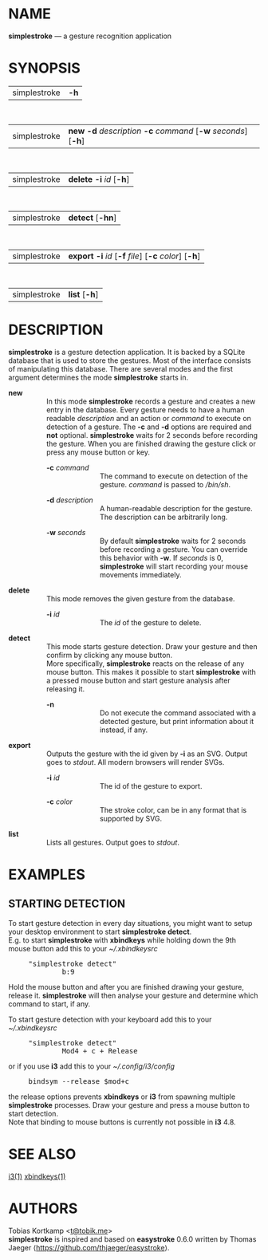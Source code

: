 <div class="mandoc">
<div class="section">
<h1 id="x4e414d45">NAME</h1> <b class="name">simplestroke</b> &#8212; <span class="desc">a gesture recognition application</span></div>
<div class="section">
<h1 id="x53594e4f50534953">SYNOPSIS</h1><table class="synopsis">
<col style="width: 12.00ex;"/>
<col/>
<tbody>
<tr>
<td>
simplestroke</td>
<td>
<b class="flag">-h</b></td>
</tr>
</tbody>
</table>
<br/>
<table class="synopsis">
<col style="width: 12.00ex;"/>
<col/>
<tbody>
<tr>
<td>
simplestroke</td>
<td>
<b class="flag">new</b> <b class="flag">-d</b> <i class="arg">description</i> <b class="flag">-c</b> <i class="arg">command</i> [<span class="opt"><b class="flag">-w</b> <i class="arg">seconds</i></span>] [<span class="opt"><b class="flag">-h</b></span>]</td>
</tr>
</tbody>
</table>
<br/>
<table class="synopsis">
<col style="width: 12.00ex;"/>
<col/>
<tbody>
<tr>
<td>
simplestroke</td>
<td>
<b class="flag">delete</b> <b class="flag">-i</b> <i class="arg">id</i> [<span class="opt"><b class="flag">-h</b></span>]</td>
</tr>
</tbody>
</table>
<br/>
<table class="synopsis">
<col style="width: 12.00ex;"/>
<col/>
<tbody>
<tr>
<td>
simplestroke</td>
<td>
<b class="flag">detect</b> [<span class="opt"><b class="flag">-hn</b></span>]</td>
</tr>
</tbody>
</table>
<br/>
<table class="synopsis">
<col style="width: 12.00ex;"/>
<col/>
<tbody>
<tr>
<td>
simplestroke</td>
<td>
<b class="flag">export</b> <b class="flag">-i</b> <i class="arg">id</i> [<span class="opt"><b class="flag">-f</b> <i class="arg">file</i></span>] [<span class="opt"><b class="flag">-c</b> <i class="arg">color</i></span>] [<span class="opt"><b class="flag">-h</b></span>]</td>
</tr>
</tbody>
</table>
<br/>
<table class="synopsis">
<col style="width: 12.00ex;"/>
<col/>
<tbody>
<tr>
<td>
simplestroke</td>
<td>
<b class="flag">list</b> [<span class="opt"><b class="flag">-h</b></span>]</td>
</tr>
</tbody>
</table>
</div>
<div class="section">
<h1 id="x4445534352495054494f4e">DESCRIPTION</h1> <b class="name">simplestroke</b> is a gesture detection application.  It is backed by a SQLite database that is used to store the gestures.  Most of the interface consists of manipulating this database.  There are several modes and the first argument determines the mode <b class="name">simplestroke</b> starts in.<dl style="margin-top: 0.00em;margin-bottom: 0.00em;" class="list list-tag">
<dt class="list-tag" style="margin-top: 1.00em;">
<b class="flag">new</b></dt>
<dd class="list-tag" style="margin-left: 10.00ex;">
In this mode <b class="name">simplestroke</b> records a gesture and creates a new entry in the database. Every gesture needs to have a human readable <i class="arg">description</i> and an action or <i class="arg">command</i> to execute on detection of a gesture. The <b class="flag">-c</b> and <b class="flag">-d</b> options are required and  <b>not</b> optional. <b class="name">simplestroke</b> waits for 2 seconds before recording the gesture.  When you are finished drawing the gesture click or press any mouse button or key.<dl style="margin-top: 0.00em;margin-bottom: 0.00em;" class="list list-tag">
<dt class="list-tag" style="margin-top: 1.00em;">
<b class="flag">-c</b> <i class="arg">command</i></dt>
<dd class="list-tag" style="margin-left: 14.00ex;">
The command to execute on detection of the gesture. <i class="arg">command</i> is passed to <i class="file">/bin/sh</i>.</dd>
<dt class="list-tag" style="margin-top: 1.00em;">
<b class="flag">-d</b> <i class="arg">description</i></dt>
<dd class="list-tag" style="margin-left: 14.00ex;">
A human-readable description for the gesture.  The description can be arbitrarily long.</dd>
<dt class="list-tag" style="margin-top: 1.00em;">
<b class="flag">-w</b> <i class="arg">seconds</i></dt>
<dd class="list-tag" style="margin-left: 14.00ex;">
By default <b class="name">simplestroke</b> waits for 2 seconds before recording a gesture. You can override this behavior with <b class="flag">-w</b>. If <i class="arg">seconds</i> is 0, <b class="name">simplestroke</b> will start recording your mouse movements immediately.</dd>
</dl>
</dd>
<dt class="list-tag" style="margin-top: 1.00em;">
<b class="flag">delete</b></dt>
<dd class="list-tag" style="margin-left: 10.00ex;">
This mode removes the given gesture from the database.<dl style="margin-top: 0.00em;margin-bottom: 0.00em;" class="list list-tag">
<dt class="list-tag" style="margin-top: 1.00em;">
<b class="flag">-i</b> <i class="arg">id</i></dt>
<dd class="list-tag" style="margin-left: 14.00ex;">
The <i class="arg">id</i> of the gesture to delete.</dd>
</dl>
</dd>
<dt class="list-tag" style="margin-top: 1.00em;">
<b class="flag">detect</b></dt>
<dd class="list-tag" style="margin-left: 10.00ex;">
This mode starts gesture detection.  Draw your gesture and then confirm by clicking any mouse button.<div class="spacer">
</div>
More specifically, <b class="name">simplestroke</b> reacts on the release of any mouse button.  This makes it possible to start <b class="name">simplestroke</b> with a pressed mouse button and start gesture analysis after releasing it.<dl style="margin-top: 0.00em;margin-bottom: 0.00em;" class="list list-tag">
<dt class="list-tag" style="margin-top: 1.00em;">
<b class="flag">-n</b></dt>
<dd class="list-tag" style="margin-left: 14.00ex;">
Do not execute the command associated with a detected gesture, but print information about it instead, if any.</dd>
</dl>
</dd>
<dt class="list-tag" style="margin-top: 1.00em;">
<b class="flag">export</b></dt>
<dd class="list-tag" style="margin-left: 10.00ex;">
Outputs the gesture with the id given by <b class="flag">-i</b> as an SVG.  Output goes to <i class="arg">stdout</i>. All modern browsers will render SVGs.<dl style="margin-top: 0.00em;margin-bottom: 0.00em;" class="list list-tag">
<dt class="list-tag" style="margin-top: 1.00em;">
<b class="flag">-i</b> <i class="arg">id</i></dt>
<dd class="list-tag" style="margin-left: 14.00ex;">
The id of the gesture to export.</dd>
<dt class="list-tag" style="margin-top: 1.00em;">
<b class="flag">-c</b> <i class="arg">color</i></dt>
<dd class="list-tag" style="margin-left: 14.00ex;">
The stroke color, can be in any format that is supported by SVG.</dd>
</dl>
</dd>
<dt class="list-tag" style="margin-top: 1.00em;">
<b class="flag">list</b></dt>
<dd class="list-tag" style="margin-left: 10.00ex;">
Lists all gestures.  Output goes to <i class="arg">stdout</i>.</dd>
</dl>
</div>
<div class="section">
<h1 id="x4558414d504c4553">EXAMPLES</h1><div class="subsection">
<h2 id="x5354415254494e4720444554454354494f4e">STARTING DETECTION</h2> To start gesture detection in every day situations, you might want to setup your desktop environment to start  <b>simplestroke detect</b>.<div class="spacer">
</div>
E.g. to start <b class="name">simplestroke</b> with  <b>xbindkeys</b> while holding down the 9th mouse button add this to your <i class="file">~/.xbindkeysrc</i><div class="spacer">
</div>
<pre style="margin-left: 5.00ex;" class="lit display">
&quot;simplestroke detect&quot; 
        b:9</pre>
<div class="spacer">
</div>
Hold the mouse button and after you are finished drawing your gesture, release it. <b class="name">simplestroke</b> will then analyse your gesture and determine which command to start, if any.<div style="height: 1.00em;">
&#160;</div>
To start gesture detection with your keyboard add this to your <i class="file">~/.xbindkeysrc</i><div class="spacer">
</div>
<pre style="margin-left: 5.00ex;" class="lit display">
&quot;simplestroke detect&quot; 
        Mod4 + c + Release</pre>
<div class="spacer">
</div>
or if you use <b>i3</b> add this to your <i class="file">~/.config/i3/config</i><div class="spacer">
</div>
<pre style="margin-left: 5.00ex;" class="lit display">
bindsym --release $mod+c</pre>
<div class="spacer">
</div>
the release options prevents <b>xbindkeys</b> or <b>i3</b> from spawning multiple <b class="name">simplestroke</b> processes.  Draw your gesture and press a mouse button to start detection.<div class="spacer">
</div>
Note that binding to mouse buttons is currently not possible in <b>i3</b> 4.8.</div>
</div>
<div class="section">
<h1 id="x53454520414c534f">SEE ALSO</h1> <a class="link-man" href="https://www.freebsd.org/cgi/man.cgi?query=i3&amp;sektion=1&amp;apropos=0&amp;manpath=FreeBSD+10.1-RELEASE+and+Ports">i3(1)</a> <a class="link-man" href="https://www.freebsd.org/cgi/man.cgi?query=xbindkeys&amp;sektion=1&amp;apropos=0&amp;manpath=FreeBSD+10.1-RELEASE+and+Ports">xbindkeys(1)</a></div>
<div class="section">
<h1 id="x415554484f5253">AUTHORS</h1> <span class="author">Tobias Kortkamp</span> &lt;<a class="link-mail" href="mailto:t@tobik.me">t@tobik.me</a>&gt;<div class="spacer">
</div>
<b class="name">simplestroke</b> is inspired and based on  <b>easystroke</b> 0.6.0 written by Thomas Jaeger &#10216;<a class="link-ext" href="https://github.com/thjaeger/easystroke">https://github.com/thjaeger/easystroke</a>&#10217;.</div>
</div>

